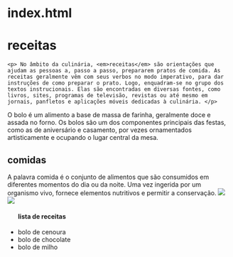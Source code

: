 # index.html
<!DOCTYPE html>
<html lang="pt-br">
<head>
    <meta charset="UTF-8">
    <meta http-equiv="X-UA-Compatible" content="IE=edge">
    <meta name="viewport" content="width=device-width, initial-scale=1.0">
    <title>título estrutural que aparece na aba do navegador</title>
    <link rel="stylesheet" href="mayara.css">
</head>

<body> 
<h1> receitas </h1>

    <p> No âmbito da culinária, <em>receitas</em> são orientações que ajudam as pessoas a, passo a passo, prepararem pratos de comida. As receitas geralmente vêm com seus verbos no modo imperativo, para dar instruções de como preparar o prato. Logo, enquadram-se no grupo dos textos instrucionais. Elas são encontradas em diversas fontes, como livros, sites, programas de televisão, revistas ou até mesmo em jornais, panfletos e aplicações móveis dedicadas à culinária. </p>
<p>O bolo é um alimento a base de massa de farinha, geralmente doce e assada no forno. Os bolos são um dos componentes principais das festas, como as de aniversário e casamento, por vezes ornamentados artisticamente e ocupando o lugar central da mesa. </p>
    <h2>comidas</h2>
<p> A palavra comida é o conjunto de alimentos que são consumidos em diferentes momentos do dia ou da noite. Uma vez ingerida por um organismo vivo, fornece elementos nutritivos e permitir a conservação. 
 
    

<img src="abertura.webp">
<img class="imagem1" src="abertura.webp">
<ul>
    <h4> lista de receitas</h4>
    <li> bolo de cenoura</li>
    <li> bolo de chocolate</li>
    <li> bolo de milho</li>
</ul>
</body>
